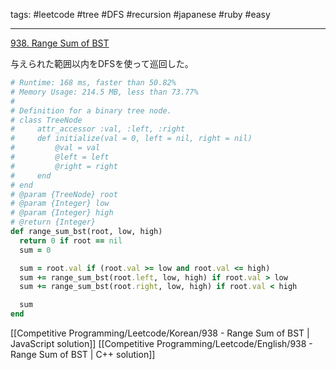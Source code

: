 tags: #leetcode #tree #DFS #recursion #japanese #ruby #easy

<hr />

[938. Range Sum of BST](https://leetcode.com/problems/range-sum-of-bst/)

与えられた範囲以内をDFSを使って巡回した。

```rb
# Runtime: 168 ms, faster than 50.82%
# Memory Usage: 214.5 MB, less than 73.77%
#
# Definition for a binary tree node.
# class TreeNode
#     attr_accessor :val, :left, :right
#     def initialize(val = 0, left = nil, right = nil)
#         @val = val
#         @left = left
#         @right = right
#     end
# end
# @param {TreeNode} root
# @param {Integer} low
# @param {Integer} high
# @return {Integer}
def range_sum_bst(root, low, high)
  return 0 if root == nil
  sum = 0

  sum = root.val if (root.val >= low and root.val <= high)
  sum += range_sum_bst(root.left, low, high) if root.val > low    
  sum += range_sum_bst(root.right, low, high) if root.val < high

  sum
end
```

[[Competitive Programming/Leetcode/Korean/938 - Range Sum of BST | JavaScript solution]]
[[Competitive Programming/Leetcode/English/938 - Range Sum of BST | C++ solution]]